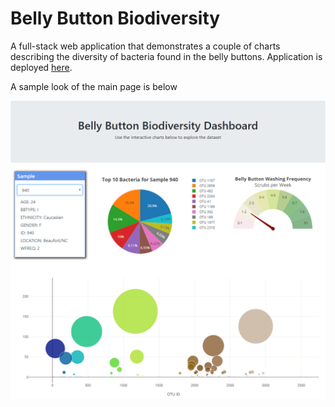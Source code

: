 # Belly Button Biodiversity
A full-stack web application that demonstrates a couple of charts describing the diversity of bacteria found in the belly buttons. Application is deployed [here](https://bbbdiversity.herokuapp.com/).

A sample look of the main page is below

![Main Page](MainPageSS.png)
